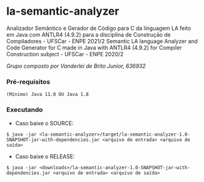 # la-semantic-analyzer
Analizador Semântico e Gerador de Código para C da linguagem LA feito em Java com ANTLR4 (4.9.2) para a disciplina de Construção de Compiladores - UFSCar - ENPE 2021/2
Semantic LA language Analyzer and Code Generator for C made in Java with ANTLR4 (4.9.2) for Compiler Construction subject - UFSCar - ENPE 2020/2

*Grupo composto por Vanderlei de Brito Junior, 636932*

### Pré-requisitos
```
(Mínimo) Java 11.0 OU Java 1.8
```

### Executando
* Caso baixe o SOURCE:
```
$ java -jar <la-semantic-analyzer>/target/la-semantic-analyzer-1.0-SNAPSHOT-jar-with-dependencies.jar <arquivo de entrada> <arquivo de saída>
```

* Caso baixe o RELEASE:
```
$ java -jar <downloads>/la-semantic-analyzer-1.0-SNAPSHOT-jar-with-dependencies.jar <arquivo de entrada> <arquivo de saída>
```